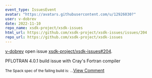 ```yaml
---
event_type: IssuesEvent
avatar: "https://avatars.githubusercontent.com/u/12926030?"
user: v-dobrev
date: 2022-11-10
repo_name: xsdk-project/xsdk-issues
html_url: https://github.com/xsdk-project/xsdk-issues/issues/204
repo_url: https://github.com/xsdk-project/xsdk-issues
---
```


<a href='https://github.com/v-dobrev' target='_blank'>v-dobrev</a> open issue <a href='https://github.com/xsdk-project/xsdk-issues/issues/204' target='_blank'>xsdk-project/xsdk-issues#204</a>.

<p>PFLOTRAN 4.0.1 build issue with Cray's Fortran compiler</p><small>The Spack spec of the failing build is:...</small><a href='https://github.com/xsdk-project/xsdk-issues/issues/204' target='_blank'>View Comment</a>